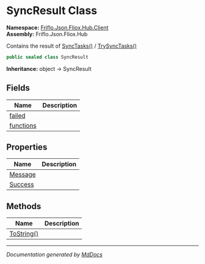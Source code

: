 ﻿<!--  
  <auto-generated>   
    The contents of this file were generated by a tool.  
    Changes to this file may be list if the file is regenerated  
  </auto-generated>   
-->

# SyncResult Class

**Namespace:** [Friflo.Json.Fliox.Hub.Client](../index.md)  
**Assembly:** Friflo.Json.Fliox.Hub

Contains the result of [SyncTasks()](../FlioxClient/methods/SyncTasks.md) \/ [TrySyncTasks()](../FlioxClient/methods/TrySyncTasks.md)

```csharp
public sealed class SyncResult
```

**Inheritance:** object → SyncResult

## Fields

| Name                             | Description |
| -------------------------------- | ----------- |
| [failed](fields/failed.md)       |             |
| [functions](fields/functions.md) |             |

## Properties

| Name                             | Description |
| -------------------------------- | ----------- |
| [Message](properties/Message.md) |             |
| [Success](properties/Success.md) |             |

## Methods

| Name                              | Description |
| --------------------------------- | ----------- |
| [ToString()](methods/ToString.md) |             |

___

*Documentation generated by [MdDocs](https://github.com/ap0llo/mddocs)*
